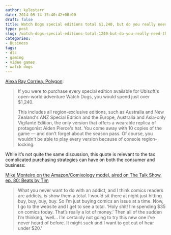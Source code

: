 ```yaml
---
author: kylestarr
date: 2014-05-14 15:40:42+00:00
draft: false
title: Watch Dogs special editions total $1,240, but do you really need that hat?
type: post
slug: /watch-dogs-special-editions-total-1240-but-do-you-really-need-that-hat/
categories:
- Business
tags:
- dlc
- gaming
- video games
- watch dogs
---
```


[Alexa Ray Corriea, Polygon](http://www.polygon.com/2014/5/14/5713416/watch-dogs-special-editions-dlc-swag):

> If you were to purchase every special edition available for Ubisoft's open-world adventure Watch Dogs, you would spend just over $1,240.
>
> This includes all region-exclusive editions, such as Australia and New Zealand's ANZ Special Edition and the Europe, Australia and Asia-only Vigilante Edition, the only version that offers a wearable replica of protagonist Aiden Pierce's hat. You come away with 10 copies of the game — and don't forget about the season pass. Of course, you wouldn't be able to play every version because of console region-locking.

While it’s not quite the same discussion, this quote is relevant to the tax complicated purchasing strategies can have on both the consumer and business:

[Mike Monteiro on the Amazon/Comixology model, aired on The Talk Show, ep. 80: Beats by Tim](https://itunes.apple.com/us/podcast/80-beats-by-tim/id528458508?i=312439987&mt=2)

> What you never want to do with an addict, and I think comics readers are addicts, is show them a total. I would sit there at night just hitting buy, buy, buy, buy. So I’m just buying comics an issue at a time. Now, I go to the website and I get to see a total. ‘Holy shit! I’m spending $35 on comics today. That’s really a lot of money.’ Then all of the sudden I’m thinking, ‘well… I’m certainly not going to try this new one I’ve never heard of before. It might suck and I want to get out of hear under $20.’
